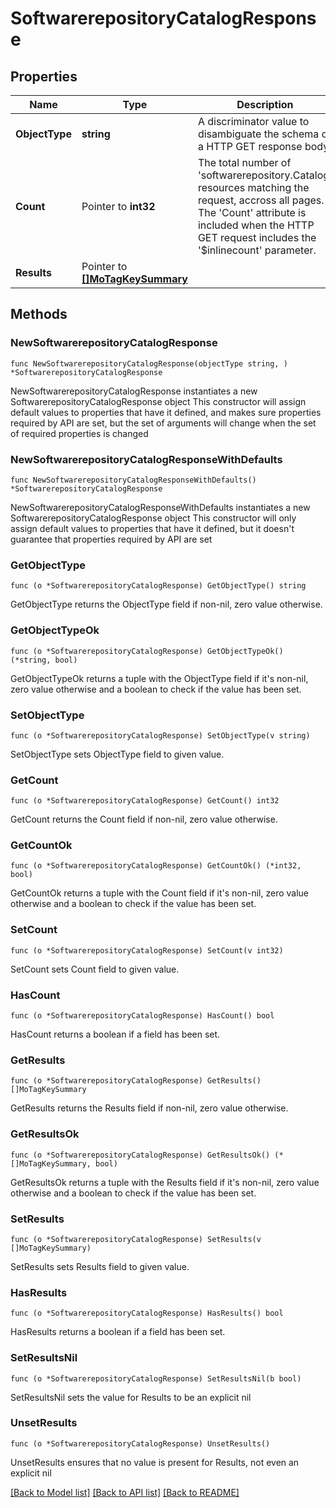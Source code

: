 # SoftwarerepositoryCatalogResponse

## Properties

Name | Type | Description | Notes
------------ | ------------- | ------------- | -------------
**ObjectType** | **string** | A discriminator value to disambiguate the schema of a HTTP GET response body. | 
**Count** | Pointer to **int32** | The total number of &#39;softwarerepository.Catalog&#39; resources matching the request, accross all pages. The &#39;Count&#39; attribute is included when the HTTP GET request includes the &#39;$inlinecount&#39; parameter. | [optional] 
**Results** | Pointer to [**[]MoTagKeySummary**](mo.TagKeySummary.md) |  | [optional] 

## Methods

### NewSoftwarerepositoryCatalogResponse

`func NewSoftwarerepositoryCatalogResponse(objectType string, ) *SoftwarerepositoryCatalogResponse`

NewSoftwarerepositoryCatalogResponse instantiates a new SoftwarerepositoryCatalogResponse object
This constructor will assign default values to properties that have it defined,
and makes sure properties required by API are set, but the set of arguments
will change when the set of required properties is changed

### NewSoftwarerepositoryCatalogResponseWithDefaults

`func NewSoftwarerepositoryCatalogResponseWithDefaults() *SoftwarerepositoryCatalogResponse`

NewSoftwarerepositoryCatalogResponseWithDefaults instantiates a new SoftwarerepositoryCatalogResponse object
This constructor will only assign default values to properties that have it defined,
but it doesn't guarantee that properties required by API are set

### GetObjectType

`func (o *SoftwarerepositoryCatalogResponse) GetObjectType() string`

GetObjectType returns the ObjectType field if non-nil, zero value otherwise.

### GetObjectTypeOk

`func (o *SoftwarerepositoryCatalogResponse) GetObjectTypeOk() (*string, bool)`

GetObjectTypeOk returns a tuple with the ObjectType field if it's non-nil, zero value otherwise
and a boolean to check if the value has been set.

### SetObjectType

`func (o *SoftwarerepositoryCatalogResponse) SetObjectType(v string)`

SetObjectType sets ObjectType field to given value.


### GetCount

`func (o *SoftwarerepositoryCatalogResponse) GetCount() int32`

GetCount returns the Count field if non-nil, zero value otherwise.

### GetCountOk

`func (o *SoftwarerepositoryCatalogResponse) GetCountOk() (*int32, bool)`

GetCountOk returns a tuple with the Count field if it's non-nil, zero value otherwise
and a boolean to check if the value has been set.

### SetCount

`func (o *SoftwarerepositoryCatalogResponse) SetCount(v int32)`

SetCount sets Count field to given value.

### HasCount

`func (o *SoftwarerepositoryCatalogResponse) HasCount() bool`

HasCount returns a boolean if a field has been set.

### GetResults

`func (o *SoftwarerepositoryCatalogResponse) GetResults() []MoTagKeySummary`

GetResults returns the Results field if non-nil, zero value otherwise.

### GetResultsOk

`func (o *SoftwarerepositoryCatalogResponse) GetResultsOk() (*[]MoTagKeySummary, bool)`

GetResultsOk returns a tuple with the Results field if it's non-nil, zero value otherwise
and a boolean to check if the value has been set.

### SetResults

`func (o *SoftwarerepositoryCatalogResponse) SetResults(v []MoTagKeySummary)`

SetResults sets Results field to given value.

### HasResults

`func (o *SoftwarerepositoryCatalogResponse) HasResults() bool`

HasResults returns a boolean if a field has been set.

### SetResultsNil

`func (o *SoftwarerepositoryCatalogResponse) SetResultsNil(b bool)`

 SetResultsNil sets the value for Results to be an explicit nil

### UnsetResults
`func (o *SoftwarerepositoryCatalogResponse) UnsetResults()`

UnsetResults ensures that no value is present for Results, not even an explicit nil

[[Back to Model list]](../README.md#documentation-for-models) [[Back to API list]](../README.md#documentation-for-api-endpoints) [[Back to README]](../README.md)



